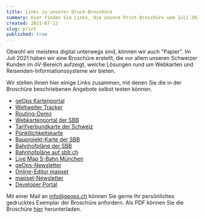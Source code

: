 ```yaml
---
title: Links zu unserer Druck-Broschüre
summary: Hier finden Sie Links, die unsere Print-Broschüre vom Juli 2021 ergänzen.
created: 2021-07-12
slug: print
published: true
---
```

Obwohl wir meistens digital unterwegs sind, können wir auch "Papier". Im Juli 2021 haben wir eine Broschüre erstellt, die vor allem unseren Schweizer Kunden im öV-Bereich aufzeigt, welche Lösungen rund um Webkarten und Reisenden-Informationssysteme wir bieten.

Wir stellen Ihnen hier einige Links zusammen, mit denen Sie die in der Broschüre beschriebenen Angebote selbst testen können.

* [geOps Kartenportal](https://mobility.portal.geops.io)
* [Weltweiter Tracker](https://tracker.geops.ch)
* [Routing-Demo](https://routing-demo.geops.io)
* [Webkartenportal der SBB](https://maps.trafimage.ch)
* [Tarifverbundkarte der Schweiz](https://maps2.trafimage.ch/ch.sbb.tarifverbundkarte.public)
* [Pünktlichkeitskarte](https://maps2.trafimage.ch/ch.sbb.netzkarte?layers=ch.sbb.puenktlichkeit-all)
* [Bauprojekt-Karte der SBB](https://company.sbb.ch/de/ueber-die-sbb/projekte/karte.html)
* [Bahnhofpläne der SBB](https://plans.trafimage.ch)
* [Bahnhofpläne auf sbb.ch](https://www.sbb.ch/de/bahnhof-services.html)
* [Live Map S-Bahn München](https://s-bahn-muenchen-live.de/)
* [geOps-Newsletter](https://geops.ch/newsletter)
* [Online-Editor mapset](https://mapset.ch)
* [mapset-Newsletter](https://geops.sh/mapset)
* [Developer Portal](https://developer.geops.io)

Mit einer Mail an [info@geops.ch](mailto:info@geops.ch) können Sie gerne Ihr persönliches gedrucktes Exemplar der Broschüre anfordern. Als PDF können Sie die Broschüre [hier](/images/geops_broschuere_solutions_web.pdf) herunterladen.